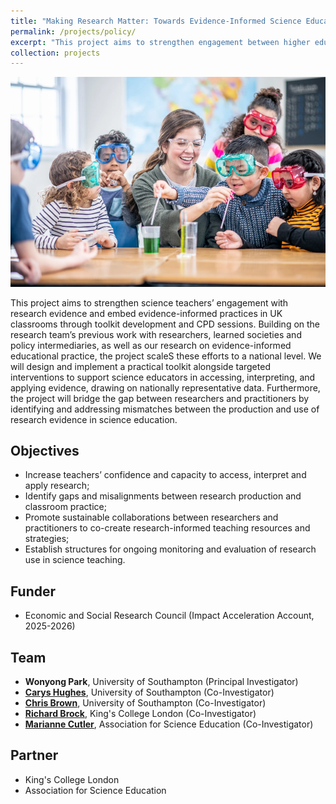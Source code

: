 ```yaml
---
title: "Making Research Matter: Towards Evidence-Informed Science Education Practice in the UK"
permalink: /projects/policy/
excerpt: "This project aims to strengthen engagement between higher education institutions and learned societies to explore future directions for research-informed policy and policy-informing research in science education in England. <br/><br/><img src='/images/thumbnail_evidence.png' width='400'>"
collection: projects
---
```


<img src='/images/thumbnail_evidence.png'>

This project aims to strengthen science teachers’ engagement with research evidence and embed evidence-informed practices in UK classrooms through toolkit development and CPD sessions. Building on the research team’s previous work with researchers, learned societies and policy intermediaries, as well as our research on evidence-informed educational practice, the project scaleS these efforts to a national level. We will design and implement a practical toolkit alongside targeted interventions to support science educators in accessing, interpreting, and applying evidence, drawing on nationally representative data. Furthermore, the project will bridge the gap between researchers and practitioners by identifying and addressing mismatches between the production and use of research evidence in science education.

## Objectives
* Increase teachers’ confidence and capacity to access, interpret and apply research;
* Identify gaps and misalignments between research production and classroom practice;
* Promote sustainable collaborations between researchers and practitioners to co-create research-informed teaching resources and strategies;
* Establish structures for ongoing monitoring and evaluation of research use in science teaching.


## Funder
* Economic and Social Research Council (Impact Acceleration Account, 2025-2026)

## Team
* **Wonyong Park**, University of Southampton (Principal Investigator)
* [**Carys Hughes**](https://www.southampton.ac.uk/people/5xcbbw/doctor-carys-hughes), University of Southampton (Co-Investigator)
* [**Chris Brown**](https://www.southampton.ac.uk/people/657v5r/professor-chris-brown), University of Southampton (Co-Investigator) 
* [**Richard Brock**](https://www.kcl.ac.uk/people/dr-richard-brock), King's College London (Co-Investigator)
* [**Marianne Cutler**](https://www.ase.org.uk/content/staff), Association for Science Education (Co-Investigator)

## Partner
* King's College London
* Association for Science Education